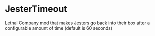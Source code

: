 # JesterTimeout
Lethal Company mod that makes Jesters go back into their box after a configurable amount of time (default is 60 seconds)